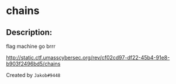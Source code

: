 
# chains
## Description:
flag machine go brrr

http://static.ctf.umasscybersec.org/rev/cf02cd97-df22-45b4-91e8-b903f2496bd5/chains

Created by `Jakob#9448`

